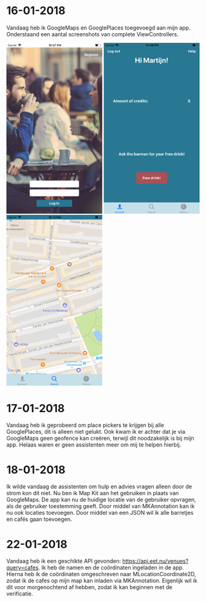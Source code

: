 # 16-01-2018

Vandaag heb ik GoogleMaps en GooglePlaces toegevoegd aan mijn app. Onderstaand een aantal screenshots van complete ViewControllers.

<img src="https://raw.githubusercontent.com/MartijnBlauw/Project/master/doc/LoginScreen.png" width="250"> <img src="https://raw.githubusercontent.com/MartijnBlauw/Project/master/doc/IndexScreen.png" width="250"> <img src="https://raw.githubusercontent.com/MartijnBlauw/Project/master/doc/MapScreen.png" width="250">

# 17-01-2018

Vandaag heb ik geprobeerd om place pickers te krijgen bij alle GooglePlaces, dit is alleen niet gelukt. Ook kwam ik er achter dat je via GoogleMaps geen geofence kan creëren, terwijl dit noodzakelijk is bij mijn app. Helaas waren er geen assistenten meer om mij te helpen hierbij. 

# 18-01-2018

Ik wilde vandaag de assistenten om hulp en advies vragen alleen door de strom kon dit niet. Nu ben ik Map Kit aan het gebruiken in plaats van GoogleMaps. De app kan nu de huidige locatie van de gebruiker opvragen, als de gebruiker toestemming geeft. Door middel van MKAnnotation kan ik nu ook locaties toevoegen. Door middel van een JSON wil ik alle barretjes en cafés gaan toevoegen.

# 22-01-2018

Vandaag heb ik een geschikte API gevonden: https://api.eet.nu/venues?query=cafes. Ik heb de namen en de coördinaten ingeladen in de app. Hierna heb ik de coördinaten omgeschreven naar MLocationCoordinate2D, zodat ik de cafes op mijn map kan inladen via MKAnnotation. Eigenlijk wil ik dit voor morgenochtend af hebben, zodat ik kan beginnen met de verificatie.

